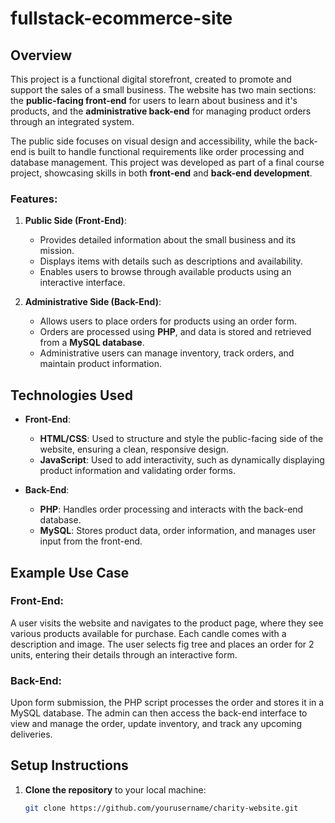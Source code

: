 # fullstack-ecommerce-site

## Overview
This project is a functional digital storefront, created to promote and support the sales of a small business.
The website has two main sections: the **public-facing front-end** for users to learn about business and it's products, and the **administrative back-end** for managing product orders through an integrated system.

The public side focuses on visual design and accessibility, while the back-end is built to handle functional requirements like order processing and database management.
This project was developed as part of a final course project, showcasing skills in both **front-end** and **back-end development**.

### Features:
1. **Public Side (Front-End)**:
   - Provides detailed information about the small business and its mission.
   - Displays items with details such as descriptions and availability.
   - Enables users to browse through available products using an interactive interface.

2. **Administrative Side (Back-End)**:
   - Allows users to place orders for products using an order form.
   - Orders are processed using **PHP**, and data is stored and retrieved from a **MySQL database**.
   - Administrative users can manage inventory, track orders, and maintain product information.

## Technologies Used
- **Front-End**:
  - **HTML/CSS**: Used to structure and style the public-facing side of the website, ensuring a clean, responsive design.
  - **JavaScript**: Used to add interactivity, such as dynamically displaying product information and validating order forms.
  
- **Back-End**:
  - **PHP**: Handles order processing and interacts with the back-end database.
  - **MySQL**: Stores product data, order information, and manages user input from the front-end.

## Example Use Case
### Front-End:
A user visits the website and navigates to the product page, where they see various products available for purchase. Each candle comes with a description and image. The user selects fig tree and places an order for 2 units, entering their details through an interactive form.

### Back-End:
Upon form submission, the PHP script processes the order and stores it in a MySQL database. The admin can then access the back-end interface to view and manage the order, update inventory, and track any upcoming deliveries.

## Setup Instructions
1. **Clone the repository** to your local machine:
   ```bash
   git clone https://github.com/yourusername/charity-website.git

